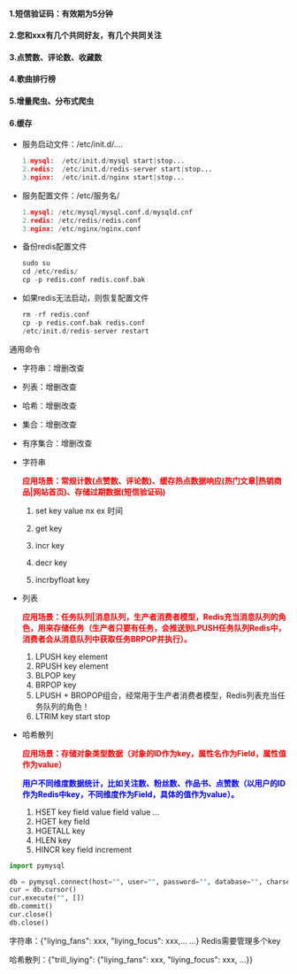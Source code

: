 #### 1.短信验证码：有效期为5分钟

#### 2.您和xxx有几个共同好友，有几个共同关注

#### 3.点赞数、评论数、收藏数

#### 4.歌曲排行榜

#### 5.增量爬虫、分布式爬虫

#### 6.缓存





* 服务启动文件：/etc/init.d/....

  ```python
  1.mysql:  /etc/init.d/mysql start|stop...
  2.redis:  /etc/init.d/redis-server start|stop...
  3.nginx:  /etc/init.d/nginx start|stop...
  ```

* 服务配置文件：/etc/服务名/

  ```python
  1.mysql: /etc/mysql/mysql.conf.d/mysqld.cnf
  2.redis: /etc/redis/redis.conf
  3.nginx: /etc/nginx/nginx.conf
  ```

  



* 备份redis配置文件

  ```python
  sudo su
  cd /etc/redis/
  cp -p redis.conf redis.conf.bak
  ```

* 如果redis无法启动，则恢复配置文件

  ```python
  rm -rf redis.conf
  cp -p redis.conf.bak redis.conf
  /etc/init.d/redis-server restart
  ```





通用命令



* 字符串：增删改查
* 列表：增删改查
* 哈希：增删改查
* 集合：增删改查
* 有序集合：增删改查



* 字符串

  <font color=red>**应用场景：常规计数(点赞数、评论数)、缓存热点数据响应(热门文章|热销商品|网站首页)、存储过期数据(短信验证码)**</font>

  1. set key value nx ex 时间

  2. get key
  3. incr  key
  4. decr  key
  5. incrbyfloat key

* 列表

  <font color=red>**应用场景：任务队列|消息队列，生产者消费者模型，Redis充当消息队列的角色，用来存储任务（生产者只要有任务，会推送到LPUSH任务队列Redis中，消费者会从消息队列中获取任务BRPOP并执行）。**</font>

  1. LPUSH   key  element
  2. RPUSH  key   element
  3. BLPOP  key
  4. BRPOP  key
  5. LPUSH + BROPOP组合，经常用于生产者消费者模型，Redis列表充当任务队列的角色！
  6. LTRIM key start stop 

* 哈希散列

  <font color=red>**应用场景：存储对象类型数据（对象的ID作为key，属性名作为Field，属性值作为value）**</font>

  <font color=blue>**用户不同维度数据统计，比如关注数、粉丝数、作品书、点赞数（以用户的ID作为Redis中key，不同维度作为Field，具体的值作为value）。**</font>

  1. HSET key field value field value ...
  2. HGET key field
  3. HGETALL key
  4. HLEN key
  5. HINCR  key  field increment





```python
import pymysql

db = pymysql.connect(host="", user="", password="", database="", charset="")
cur = db.cursor()
cur.execute("", [])
db.commit()
cur.close()
db.close()
```



字符串：{"liying_fans": xxx, "liying_focus": xxx,... ...}   Redis需要管理多个key

哈希散列：{"trill_liying":  {"liying_fans": xxx, "liying_focus": xxx, ...}}





